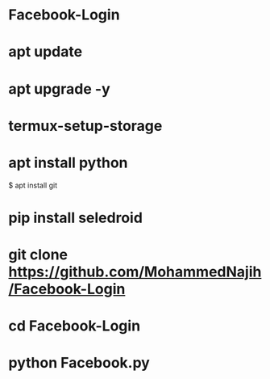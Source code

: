 # Facebook-Login

# apt update 
# apt upgrade -y
# termux-setup-storage 
# apt install python 
$ apt install git
# pip install seledroid 

# git clone https://github.com/MohammedNajih/Facebook-Login

# cd Facebook-Login

# python Facebook.py
